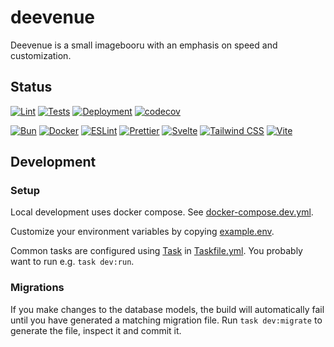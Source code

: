 # deevenue

Deevenue is a small imagebooru with an emphasis on speed and customization.

## Status

[![Lint](https://github.com/ItsJustRuby/deevenue/actions/workflows/lint.yml/badge.svg?branch=main)](https://github.com/ItsJustRuby/deevenue/actions/workflows/lint.yml)
[![Tests](https://github.com/ItsJustRuby/deevenue/actions/workflows/tests.yml/badge.svg?branch=main)](https://github.com/ItsJustRuby/deevenue/actions/workflows/tests.yml)
[![Deployment](https://github.com/ItsJustRuby/deevenue/actions/workflows/cd.yml/badge.svg?branch=main)](https://github.com/ItsJustRuby/deevenue/actions/workflows/cd.yml)
[![codecov](https://codecov.io/github/ItsJustRuby/deevenue/graph/badge.svg?token=EMC5OGYMAC)](https://codecov.io/github/ItsJustRuby/deevenue)

[![Bun](https://img.shields.io/badge/Bun-%23000000.svg?style=for-the-badge&logo=bun&logoColor=white)](https://bun.sh/)
[![Docker](https://img.shields.io/badge/docker-%230db7ed.svg?style=for-the-badge&logo=docker&logoColor=white)](https://www.docker.com/)
[![ESLint](https://img.shields.io/badge/ESLint-4B3263?style=for-the-badge&logo=eslint&logoColor=white)](https://eslint.org/)
[![Prettier](https://img.shields.io/badge/prettier-%23F7B93E.svg?style=for-the-badge&logo=prettier&logoColor=black)](https://prettier.io/)
[![Svelte](https://img.shields.io/badge/svelte-%23f1413d.svg?style=for-the-badge&logo=svelte&logoColor=white)](https://svelte.dev/)
[![Tailwind CSS](https://img.shields.io/badge/Tailwind_CSS-38B2AC?style=for-the-badge&logo=tailwind-css&logoColor=white)](https://tailwindcss.com/)
[![Vite](https://img.shields.io/badge/vite-%23646CFF.svg?style=for-the-badge&logo=vite&logoColor=white)](https://vite.dev/)

## Development

### Setup

Local development uses docker compose. See [docker-compose.dev.yml](./docker-compose.dev.yml).

Customize your environment variables by copying [example.env](./example.env).

Common tasks are configured using [Task](https://github.com/go-task/task) in [Taskfile.yml](./Taskfile.yml). You probably want to run e.g. `task dev:run`.

### Migrations

If you make changes to the database models, the build will automatically fail until you have generated a matching migration file. Run `task dev:migrate` to generate the file, inspect it and commit it.
